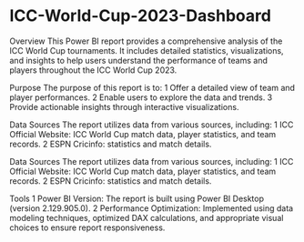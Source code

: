 # ICC-World-Cup-2023-Dashboard
Overview
This Power BI report provides a comprehensive analysis of the ICC World Cup tournaments. It includes detailed statistics, visualizations, and insights to help users understand the performance of teams and players throughout the ICC World Cup 2023.

Purpose
The purpose of this report is to:
1 Offer a detailed view of team and player performances.
2 Enable users to explore the data and trends.
3 Provide actionable insights through interactive visualizations.

Data Sources
The report utilizes data from various sources, including:
1 ICC Official Website: ICC World Cup match data, player statistics, and team records.
2 ESPN Cricinfo: statistics and match details.

Data Sources
The report utilizes data from various sources, including:
1 ICC Official Website: ICC World Cup match data, player statistics, and team records.
2 ESPN Cricinfo: statistics and match details.

Tools
1 Power BI Version: The report is built using Power BI Desktop (version 2.129.905.0).
2 Performance Optimization: Implemented using data modeling techniques, optimized DAX calculations, and appropriate visual choices to ensure report responsiveness.
